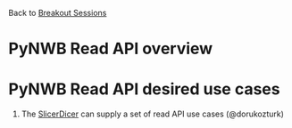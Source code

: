Back to [Breakout Sessions](../../README.md#breakout-sessions)

# PyNWB Read API overview

# PyNWB Read API desired use cases

1. The [SlicerDicer](https://github.com/NeurodataWithoutBorders/nwb_hackathons/tree/master/HCK04_2018_Seattle/Projects/SlicerDicer) can supply a set of read API use cases (@dorukozturk)
